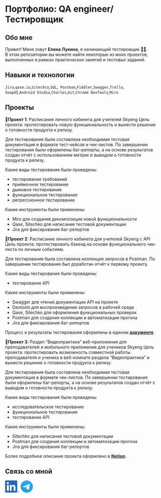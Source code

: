 # Портфолио: QA engineer/Тестировщик

## Обо мне 

Привет! Меня зовут <strong>Елена Лукина</strong>, я начинающий тестировщик 👩‍💻. <br>
В этом репозитории вы можете найти некоторые из моих проектов, выполненных в рамках практических занятий и тестовых заданий.
<br>

## Навыки и технологии
``Jira``,``qase.io``,``Sitechco``,``SQL``,`` Postman``,``Fiddler``,``Swagger``,``Trello``, <br>
``SoapUI``,``Android Studio``,``Charles``,``Git``,``Chrome DevTools``,``Miro``

## Проекты
<strong>📂Проект 1</strong>: Расписание личного кабинета для учителей Skyeng
Цель проекта: протестировать новую функциональность и вынести решение о готовности продукта к релизу.

Для тестирования была составлена необходимая тестовая документация в формате тест-кейсов и чек-листов. По завершении тестирования были оформлены баг-репорты, а на основе результатов создан отчёт с использованием метрик и выводом о готовности продукта к релизу.

Какие виды тестирования были проведены:
<ul>
  <li>тестирование требований</li>
  <li>приёмочное тестирование</li>
  <li>дымовое тестирование</li>
  <li>функциональное тестирование</li>
  <li>регрессионное тестирование</li>
</ul>

Какие инструменты были применены:
<ul>
  <li>Miro для создания декомпозиции новой функциональности</li>
  <li>Qase, Sitechko для написания тестовой документации</li>
  <li>Jira для фиксирования баг-репортов</li>
</ul>

<strong>📂Проект 2</strong>: Расписание личного кабинета для учителей Skyeng с API
Цель проекта: протестировать бэкенд на основе функционального чек-листа по личным событиям.

Для тестирования была составлена коллекция запросов в Postman. По завершении тестирования был доработан отчёт к первому проекту.

Какие виды тестирования были проведены:
<ul>
  <li>тестирование API</li>
</ul>

Какие инструменты были применены:
<ul>
  <li>Swagger для чтения документации API на проекте</li>
  <li>Devtools для воспроизведения запросов в рабочей среде</li>
  <li>Qase, Sitechko для оформления функциональных проверок</li>
  <li>Postman для создания коллекции и автоматизации прогона</li>
   <li>Jira для фиксирования баг-репортов</li>
</ul>

Процесс и результаты тестирования оформлены в едином **[документе](https://docs.google.com/document/d/13gRXVW8D2M8PZVIeu4N9VpobIGVs756Z6NFCgm_V9Qc/edit?usp=sharing)**.

<strong>📂Проект 3</strong>: Раздел “Видеопрактика” веб-приложения для преподавателей и мобильного приложения для учеников Skyeng
Цель проекта: протестировать возможность совместной работы преподавателя и ученика в веб-комнате раздела “Видеопрактика” и вынести решение о готовности продукта к релизу.

Для тестирования была составлена необходимая тестовая документация в формате чек-листов. По завершении тестирования были оформлены баг-репорты, а на основе результатов создан отчёт с выводом о готовности продукта к релизу.

Какие виды тестирования были проведены:
<ul>
  <li>исследовательское тестирование</li>
  <li>функциональное тестирование</li>
  <li>тестирование API</li>
</ul>

Какие инструменты были применены:
<ul>
  <li>Sitechko для написания тестовой документации</li>
  <li>Postman для создания коллекции и автоматизации прогона</li>
  <li>Jira для фиксирования баг-репортов</li>
</ul>

Более подробное описание проекта оформлено в **[Notion](https://www.notion.so/d6e25aadd15141e098621e4d7ab3a204?pvs=4)**.

## Связь со мной
[<img src="https://raw.githubusercontent.com/elenalukina/portfolio/main/socials/linkedin.png" height="40em" align="center" alt="Follow Elena on LinkedIn" title="Follow Elena on LinkedIn"/>](ссылка)
[<img src="https://raw.githubusercontent.com/elenalukina/portfolio/main/socials/telegram.png" height="40em" align="center" alt="Contact Elena by Telegram" title="Contact Elena by Telegram"/>](https://t.me/alenalukinaa)
